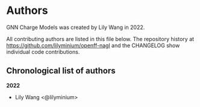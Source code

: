 # Authors

GNN Charge Models was created by Lily Wang in 2022.


All contributing authors are listed in this file below.
The repository history at https://github.com/lilyminium/openff-nagl
and the CHANGELOG show individual code contributions.

## Chronological list of authors

<!--
The rules for this file:
  * Authors are sorted chronologically, earliest to latest
  * Please format it each entry as "Preferred name <GitHub username>"
  * Your preferred name is whatever you wish to go by --
    it does *not* have to be your legal name!
  * Please start a new section for each new year
  * Don't ever delete anything
-->

**2022**
- Lily Wang \<@lilyminium\>